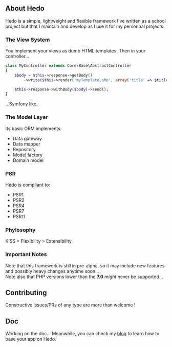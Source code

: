 ## About Hedo

Hedo is a simple, lightweight and flexible framework I've written as a school project but that I maintain and develop as I use it for my personnal projects.<br />

### The View System

You implement your views as dumb HTML templates. Then in your controller...

```php
class MyController extends Core\Base\AbstractController
{
	$body = $this->response->getBody()
		->write($this->render('myTemplate.php', array('title' => $title)));

	$this->response->withBody($body)->send();
}
```

...Symfony like.

### The Model Layer

Its basic ORM implements:

 - Data gateway
 - Data mapper
 - Repository
 - Model factory
 - Domain model

### PSR

Hedo is compliant to:

 - PSR1
 - PSR2
 - PSR4
 - PSR7
 - PSR11

### Phylosophy

KISS > Flexibility > Extensibility

### Important Notes

Note that this framework is still in pre-alpha, so it may include new features and possibly heavy changes anytime soon...<br />
Note also that PHP versions lower than the **7.0** *might* never be supported...

## Contributing

Constructive issues/PRs of any type are more than welcome !

## Doc

Working on the doc... Meanwhile, you can check my [blog](https://github.com/opportus/blog) to learn how to base your app on Hedo.

